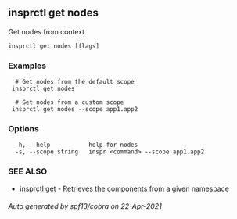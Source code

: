 ## insprctl get nodes

Get nodes from context

```
insprctl get nodes [flags]
```

### Examples

```
  # Get nodes from the default scope
 insprctl get nodes 

  # Get nodes from a custom scope
 insprctl get nodes --scope app1.app2

```

### Options

```
  -h, --help           help for nodes
  -s, --scope string   inspr <command> --scope app1.app2
```

### SEE ALSO

* [insprctl get](inspr_get.md)	 - Retrieves the components from a given namespace

###### Auto generated by spf13/cobra on 22-Apr-2021

